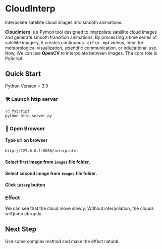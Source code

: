 # CloudInterp
Interpolate satellite cloud images into smooth animations. 

**CloudInterp** is a Python tool designed to interpolate satellite cloud images and generate smooth transition animations. By processing a time series of satellite imagery, it creates continuous `.gif` or `.mp4` videos, ideal for meteorological visualization, scientific communication, or educational use.  
Now, We can use **OpenCV** to interpolate between images. The core role is PyScript.

## Quick Start
 Python Version = 3.9
### 🛠 Launch http server

```bash
cd PyScript
python http_server.py
```

### 🚀 Open Browser
#### Type url on browser
```bash
http://127.0.0.1:8080/interp.html
```
#### Select first image from `images` file folder.
#### Select second image from `images` file folder.
#### Click `interp` button

### Effect
We can see that the cloud move slowly. Without interpolation, the clouds will jump abruptly.

## Next Step
Use some complex method and make the effect natural.
